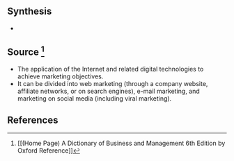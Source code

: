 ## Synthesis
- 
## Source [^1]
- The application of the Internet and related digital technologies to achieve marketing objectives.
- It can be divided into web marketing (through a company website, affiliate networks, or on search engines), e-mail marketing, and marketing on social media (including viral marketing).
## References

[^1]: [[(Home Page) A Dictionary of Business and Management 6th Edition by Oxford Reference]]